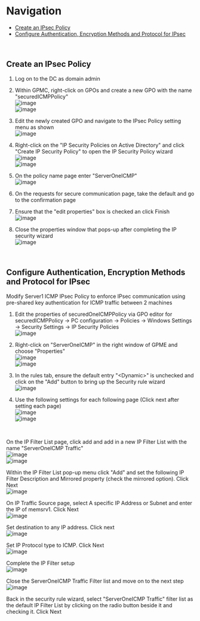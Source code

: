 # Navigation
* [Create an IPsec Policy](#create-an-ipsec-policy)
* [Configure Authentication, Encryption Methods and Protocol for IPsec](#configure-authentication-encryption-methods-and-protocol-for-ipsec)

<br>

## Create an IPsec Policy  

1. Log on to the DC as domain admin  

2. Within GPMC, right-click on GPOs and create a new GPO with the name "securedICMPPolicy"  
![image](../images/Pasted%20image%2020230815105132.png)  
![image](../images/Pasted%20image%2020230815105217.png)  

3. Edit the newly created GPO and navigate to the IPsec Policy setting menu as shown  
![image](../images/Pasted%20image%2020230815105408.png)  

4. Right-click on the "IP Security Policies on Active Directory" and click "Create IP Security Policy" to open the IP Security Policy wizard  
![image](../images/Pasted%20image%2020230815105605.png)  
![image](../images/Pasted%20image%2020230815105642.png)  

5. On the policy name page enter "ServerOneICMP"  
![image](../images/Pasted%20image%2020230815110829.png)  

6. On the requests for secure communication page, take the default and go to the confirmation page  

7. Ensure that the "edit properties" box is checked an click Finish  
![image](../images/Pasted%20image%2020230815111030.png)  

8. Close the properties window that pops-up after completing the IP security wizard  
![image](../images/Pasted%20image%2020230815111143.png)  

<br>

## Configure Authentication, Encryption Methods and Protocol for IPsec  

Modify Server1 ICMP IPsec Policy to enforce IPsec communication using pre-shared key authentication for ICMP traffic between 2 machines  

1. Edit the properties of securedOneICMPPolicy via GPO editor for securedICMPPolicy -> PC configuration -> Policies -> Windows Settings -> Security Settings -> IP Security Policies  
![image](../images/Pasted%20image%2020230815112610.png)  

2. Right-click on "ServerOneICMP" in the right window of GPME and choose "Properties"  
![image](../images/Pasted%20image%2020230815112721.png)  
![image](../images/Pasted%20image%2020230815112812.png)  

3. In the rules tab, ensure the default entry "\<Dynamic\>" is unchecked and click on the "Add" button to bring up the Security rule wizard  
![image](../images/Pasted%20image%2020230815113002.png)  

4. Use the following settings for each following page (Click next after setting each page)  
![image](../images/Pasted%20image%2020230815113213.png)  
![image](../images/Pasted%20image%2020230815113247.png)  

<br>

On the IP Filter List page, click add and add in a new IP Filter List with the name "ServerOneICMP Traffic"  
![image](../images/Pasted%20image%2020230815113415.png)  
![image](../images/Pasted%20image%2020230815113502.png)  

Within the IP Filter List pop-up menu click "Add" and set the following IP Filter Description and Mirrored property (check the mirrored option). Click Next  
![image](../images/Pasted%20image%2020230815113657.png)  

On IP Traffic Source page, select A specific IP Address or Subnet and enter the IP of memsrv1. Click Next  
![image](../images/Pasted%20image%2020230815113852.png)  

Set destination to any IP address. Click next  
![image](../images/Pasted%20image%2020230815113959.png)  

Set IP Protocol type to ICMP. Click Next  
![image](../images/Pasted%20image%2020230815114043.png)  

Complete the IP Filter setup  
![image](../images/Pasted%20image%2020230815114203.png)  

Close the ServerOneICMP Traffic Filter list and move on to the next step  
![image](../images/Pasted%20image%2020230815114309.png)  

Back in the security rule wizard, select "ServerOneICMP Traffic" filter list as the default IP Filter List by clicking on the radio button beside it and checking it. Click Next  
